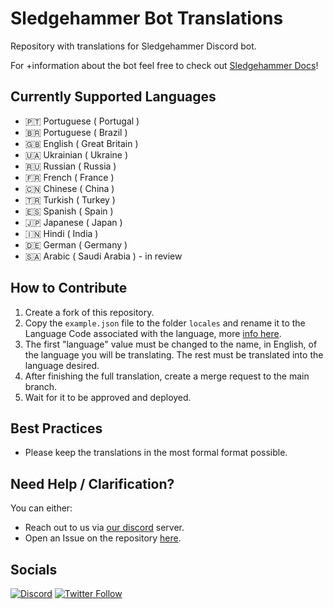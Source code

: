 # Sledgehammer Bot Translations

Repository with translations for Sledgehammer Discord bot.

For +information about the bot feel free to check out [Sledgehammer Docs](https://docs.sledgehammer.app)!

## Currently Supported Languages

- 🇵🇹 Portuguese ( Portugal )
- 🇧🇷 Portuguese ( Brazil )
- 🇬🇧 English ( Great Britain )
- 🇺🇦 Ukrainian ( Ukraine )
- 🇷🇺 Russian ( Russia )
- 🇫🇷 French ( France )
- 🇨🇳 Chinese ( China )
- 🇹🇷 Turkish ( Turkey )
- 🇪🇸 Spanish ( Spain )
- 🇯🇵 Japanese ( Japan )
- 🇮🇳 Hindi ( India )
- 🇩🇪 German ( Germany )
- 🇸🇦 Arabic ( Saudi Arabia ) - in review

## How to Contribute

1. Create a fork of this repository.
2. Copy the `example.json` file to the folder `locales` and rename it to the Language Code associated with the language, more [info here](https://www.science.co.il/language/Locale-codes.php).
3. The first "language" value must be changed to the name, in English, of the language you will be translating. The rest must be translated into the language desired.
4. After finishing the full translation, create a merge request to the main branch.
5. Wait for it to be approved and deployed.

## Best Practices

- Please keep the translations in the most formal format possible.

## Need Help / Clarification?

You can either:

- Reach out to us via [our discord](https://discord.gg/MJp2JYE4Bg) server.
- Open an Issue on the repository [here](https://github.com/Momentum-One/sledgehammer-bot-translations/issues/new).

## Socials

<a href="https://discord.gg/MJp2JYE4Bg">![Discord](https://img.shields.io/discord/874244140991414282?color=%235865F2&label=Join%20Our%20Discord&style=for-the-badge&logo=discord)</a>
<a href="https://twitter.com/MomentumOne_">![Twitter Follow](https://img.shields.io/twitter/follow/MomentumOne_?color=1DA1F2&style=for-the-badge&logo=twitter)</a>
